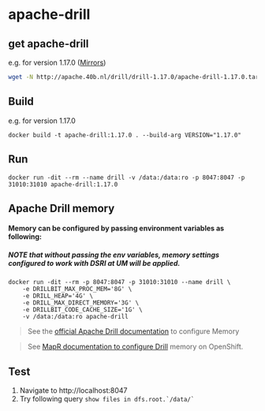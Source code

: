 # apache-drill

## get apache-drill 
e.g. for version 1.17.0 ([Mirrors](https://drill.apache.org/download/))
```bash
wget -N http://apache.40b.nl/drill/drill-1.17.0/apache-drill-1.17.0.tar.gz
```

## Build
e.g. for version 1.17.0
```
docker build -t apache-drill:1.17.0 . --build-arg VERSION="1.17.0"
```

## Run
```
docker run -dit --rm --name drill -v /data:/data:ro -p 8047:8047 -p 31010:31010 apache-drill:1.17.0
```

## Apache Drill memory
#### Memory can be configured by passing environment variables as following:
##### NOTE that without passing the env variables, memory settings configured to work with DSRI at UM will be applied.
```
docker run -dit --rm -p 8047:8047 -p 31010:31010 --name drill \
	-e DRILLBIT_MAX_PROC_MEM='8G' \
	-e DRILL_HEAP='4G' \
	-e DRILL_MAX_DIRECT_MEMORY='3G' \
	-e DRILLBIT_CODE_CACHE_SIZE='1G' \
	-v /data:/data:ro apache-drill
```

> See the [official Apache Drill documentation](https://drill.apache.org/docs/configuring-drill-memory/) to configure Memory

> See [MapR documentation to configure Drill](https://mapr.com/docs/61/Drill/a-config-drill-memory.html) memory on OpenShift.

## Test

1. Navigate to http://localhost:8047
2. Try following query ```show files in dfs.root.`/data/` ```
